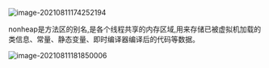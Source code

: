![image-20210811174252194](E:\学习笔记\img\Java内存模型.png)

nonheap是方法区的别名,是各个线程共享的内存区域,用来存储已被虚拟机加载的类信息、常量、静态变量、即时编译器编译后的代码等数据。

![image-20210811181850006](E:\学习笔记\img\JVM内存空间.png)